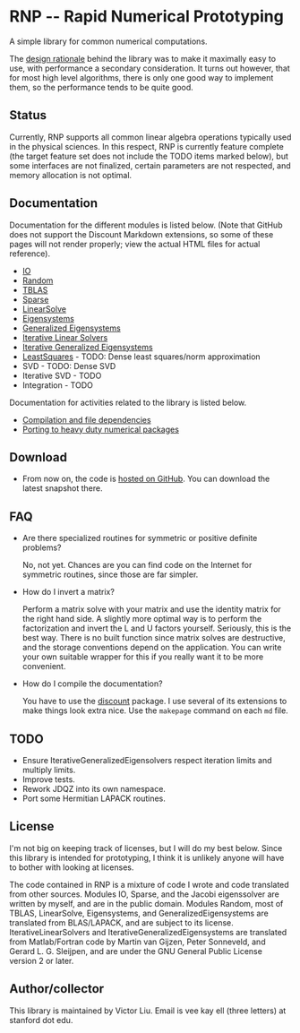 # RNP -- Rapid Numerical Prototyping

A simple library for common numerical computations.

The [design rationale](about.html) behind the library was to make it maximally easy to use, with performance a secondary consideration.
It turns out however, that for most high level algorithms, there is only one good way to implement them, so the performance tends to be quite good.

## Status

Currently, RNP supports all common linear algebra operations typically used in the physical sciences.
In this respect, RNP is currently feature complete (the target feature set does not include the TODO items marked below), but some interfaces are not finalized, certain parameters are not respected, and memory allocation is not optimal.

## Documentation

Documentation for the different modules is listed below. (Note that GitHub does not support the Discount Markdown extensions, so some of these pages will not render properly; view the actual HTML files for actual reference).

* [IO](http://github.com/victorliu/RNP/tree/master/doc/doc_io.md)
* [Random](http://github.com/victorliu/RNP/tree/master/doc/doc_random.md)
* [TBLAS](http://github.com/victorliu/RNP/tree/master/doc/doc_tblas.md)
* [Sparse](http://github.com/victorliu/RNP/tree/master/doc/doc_sparse.md)
* [LinearSolve](http://github.com/victorliu/RNP/tree/master/doc/doc_linsolve.md)
* [Eigensystems](http://github.com/victorliu/RNP/tree/master/doc/doc_zge.md)
* [Generalized Eigensystems](http://github.com/victorliu/RNP/tree/master/doc/doc_zgg.md)
* [Iterative Linear Solvers](http://github.com/victorliu/RNP/tree/master/doc/doc_itersolve.md)
* [Iterative Generalized Eigensystems](http://github.com/victorliu/RNP/tree/master/doc/doc_iterzgg.md)
* [LeastSquares](http://github.com/victorliu/RNP/tree/master/doc/doc_leastsquares.md) - TODO: Dense least squares/norm approximation
* SVD - TODO: Dense SVD
* Iterative SVD - TODO
* Integration - TODO

Documentation for activities related to the library is listed below.

* [Compilation and file dependencies](http://github.com/victorliu/RNP/tree/master/doc/doc_compiling.md)
* [Porting to heavy duty numerical packages](http://github.com/victorliu/RNP/tree/master/doc/doc_porting.md)

## Download

* From now on, the code is [hosted on GitHub](http://github.com/victorliu/RNP). You can download the latest snapshot there.

## FAQ

* Are there specialized routines for symmetric or positive definite problems?
  
  No, not yet. Chances are you can find code on the Internet for symmetric routines, since those are far simpler.

* How do I invert a matrix?
  
  Perform a matrix solve with your matrix and use the identity matrix for the right hand side.
  A slightly more optimal way is to perform the factorization and invert the L and U factors yourself.
  Seriously, this is the best way. There is no built function since matrix solves are destructive, and the storage conventions depend on the application. You can write your own suitable wrapper for this if you really want it to be more convenient.

* How do I compile the documentation?

  You have to use the [discount](http://www.pell.portland.or.us/~orc/Code/discount/) package. I use several of its extensions to make things look extra nice.
  Use the `makepage` command on each `md` file.

## TODO

* Ensure IterativeGeneralizedEigensolvers respect iteration limits and multiply limits.
* Improve tests.
* Rework JDQZ into its own namespace.
* Port some Hermitian LAPACK routines.

## License

I'm not big on keeping track of licenses, but I will do my best below.
Since this library is intended for prototyping, I think it is unlikely anyone will have to bother with looking at licenses.

The code contained in RNP is a mixture of code I wrote and code translated from other sources.
Modules IO, Sparse, and the Jacobi eigenssolver are written by myself, and are in the public domain.
Modules Random, most of TBLAS, LinearSolve, Eigensystems, and GeneralizedEigensystems are translated from BLAS/LAPACK, and are subject to its license. IterativeLinearSolvers and IterativeGeneralizedEigensystems are translated from Matlab/Fortran code by Martin van Gijzen, Peter Sonneveld, and Gerard L. G. Sleijpen, and are under the GNU General Public License version 2 or later.

## Author/collector

This library is maintained by Victor Liu. Email is vee kay ell (three letters) at stanford dot edu.
